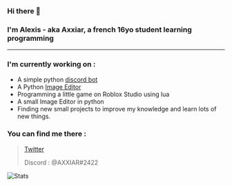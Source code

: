 ### Hi there 👋
### I'm Alexis - aka **Axxiar**, a french 16yo student learning programming
<hr>

### I'm currently working on :
- A simple python [discord bot]('https://github.com/Hypermario/TUMO-bot')
- A Python [Image Editor]('https://github.com/AXXIAR/PhotoShape')
- Programming a little game on Roblox Studio using lua
- A small Image Editor in python
- Finding new small projects to improve my knowledge and learn lots of new things.

### You can find me there :
> [Twitter](https://twitter.com/Axxi4R)
> 
> Discord : @AXXIAR#2422

![Stats](https://github-readme-stats.vercel.app/api?username=axxiar)
